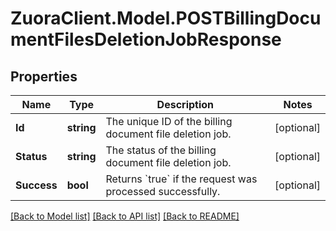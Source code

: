 # ZuoraClient.Model.POSTBillingDocumentFilesDeletionJobResponse

## Properties

Name | Type | Description | Notes
------------ | ------------- | ------------- | -------------
**Id** | **string** | The unique ID of the billing document file deletion job.  | [optional] 
**Status** | **string** | The status of the billing document file deletion job.  | [optional] 
**Success** | **bool** | Returns &#x60;true&#x60; if the request was processed successfully. | [optional] 

[[Back to Model list]](../README.md#documentation-for-models) [[Back to API list]](../README.md#documentation-for-api-endpoints) [[Back to README]](../README.md)

